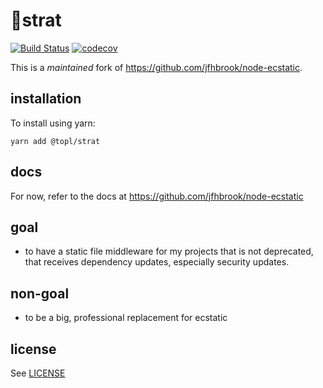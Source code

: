 # 🎸strat

[![Build Status](https://travis-ci.org/humanchimp/strat.svg?branch=master)](https://travis-ci.org/humanchimp/strat)
[![codecov](https://codecov.io/gh/humanchimp/strat/branch/master/graph/badge.svg)](https://codecov.io/gh/humanchimp/strat)

This is a _maintained_ fork of https://github.com/jfhbrook/node-ecstatic.

## installation

To install using yarn:
```
yarn add @topl/strat
```

## docs

For now, refer to the docs at https://github.com/jfhbrook/node-ecstatic

## goal
- to have a static file middleware for my projects that is not deprecated, that receives dependency updates, especially security updates.

## non-goal
- to be a big, professional replacement for ecstatic

## license

See [LICENSE](LICENSE)
